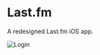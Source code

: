 # Last.fm
A redesigned Last.fm iOS app.

![Login](https://user-images.githubusercontent.com/63318866/97732886-c4912900-1a9c-11eb-9470-046b3e65bf5e.jpeg)
